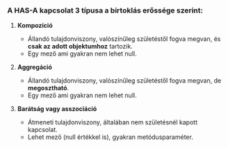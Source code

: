 ### A **HAS-A kapcsolat** 3 típusa a birtoklás erőssége szerint:

1. **Kompozíció**  
   - Állandó tulajdonviszony, valószínűleg születéstől fogva megvan, és **csak az adott objektumhoz** tartozik.  
   - Egy mező ami gyakran nem lehet null.

2. **Aggregáció**  
   - Állandó tulajdonviszony, valószínűleg születéstől fogva megvan, de **megosztható**.  
   - Egy mező ami gyakran nem lehet null.  

3. **Barátság vagy asszociáció**  
   - Átmeneti tulajdonviszony, általában nem születésnél kapott kapcsolat.  
   - Lehet mező (null értékkel is), gyakran metódusparaméter.  
